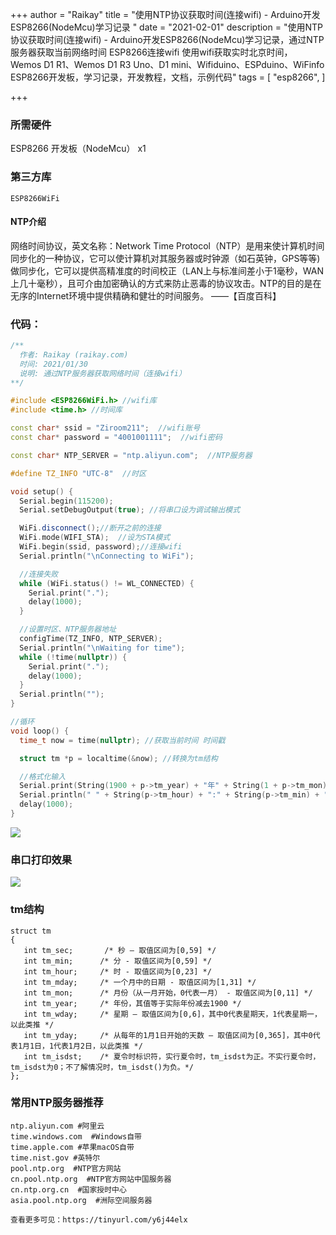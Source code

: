 +++
author = "Raikay"
title = "使用NTP协议获取时间(连接wifi) - Arduino开发ESP8266(NodeMcu)学习记录 "
date = "2021-02-01"
description = "使用NTP协议获取时间(连接wifi) - Arduino开发ESP8266(NodeMcu)学习记录，通过NTP服务器获取当前网络时间 ESP8266连接wifi 使用wifi获取实时北京时间， Wemos D1 R1、Wemos D1 R3 Uno、D1 mini、Wifiduino、ESPduino、WiFinfo ESP8266开发板，学习记录，开发教程，文档，示例代码"
tags = [
    "esp8266",
]

+++
### 所需硬件
ESP8266 开发板（NodeMcu） x1
### 第三方库
```
ESP8266WiFi
```
#### NTP介绍
网络时间协议，英文名称：Network Time Protocol（NTP）是用来使计算机时间同步化的一种协议，它可以使计算机对其服务器或时钟源（如石英钟，GPS等等)做同步化，它可以提供高精准度的时间校正（LAN上与标准间差小于1毫秒，WAN上几十毫秒），且可介由加密确认的方式来防止恶毒的协议攻击。NTP的目的是在无序的Internet环境中提供精确和健壮的时间服务。 ——【百度百科】

### 代码：
```c++
/**
  作者: Raikay (raikay.com)
  时间: 2021/01/30
  说明: 通过NTP服务器获取网络时间（连接wifi）
**/

#include <ESP8266WiFi.h> //wifi库
#include <time.h> //时间库

const char* ssid = "Ziroom211";  //wifi账号
const char* password = "4001001111";  //wifi密码

const char* NTP_SERVER = "ntp.aliyun.com";  //NTP服务器

#define TZ_INFO "UTC-8"  //时区

void setup() {
  Serial.begin(115200);
  Serial.setDebugOutput(true); //将串口设为调试输出模式

  WiFi.disconnect();//断开之前的连接
  WiFi.mode(WIFI_STA);  //设为STA模式
  WiFi.begin(ssid, password);//连接wifi
  Serial.println("\nConnecting to WiFi");

  //连接失败
  while (WiFi.status() != WL_CONNECTED) {
    Serial.print(".");
    delay(1000);
  }

  //设置时区、NTP服务器地址
  configTime(TZ_INFO, NTP_SERVER);
  Serial.println("\nWaiting for time");
  while (!time(nullptr)) {
    Serial.print(".");
    delay(1000);
  }
  Serial.println("");
}

//循环
void loop() {
  time_t now = time(nullptr); //获取当前时间 时间戳

  struct tm *p = localtime(&now); //转换为tm结构

  //格式化输入
  Serial.print(String(1900 + p->tm_year) + "年" + String(1 + p->tm_mon) + "月" + String(p->tm_mday) + "日");
  Serial.println(" " + String(p->tm_hour) + ":" + String(p->tm_min) + ":" + String(p->tm_sec));
  delay(1000);
}
```
![](https://raikay.coding.net/p/code/d/m1/git/raw/master/2021/01/30/20210130230613.png)


### 串口打印效果
![](https://raikay.coding.net/p/code/d/m1/git/raw/master/2021/01/30/20210130230644.png)

### tm结构

```
struct tm
{ 
   int tm_sec;       /* 秒 – 取值区间为[0,59] */
   int tm_min;      /* 分 - 取值区间为[0,59] */
   int tm_hour;     /* 时 - 取值区间为[0,23] */
   int tm_mday;     /* 一个月中的日期 - 取值区间为[1,31] */
   int tm_mon;      /* 月份（从一月开始，0代表一月） - 取值区间为[0,11] */
   int tm_year;     /* 年份，其值等于实际年份减去1900 */
   int tm_wday;     /* 星期 – 取值区间为[0,6]，其中0代表星期天，1代表星期一，以此类推 */
   int tm_yday;     /* 从每年的1月1日开始的天数 – 取值区间为[0,365]，其中0代表1月1日，1代表1月2日，以此类推 */
   int tm_isdst;    /* 夏令时标识符，实行夏令时，tm_isdst为正。不实行夏令时，tm_isdst为0；不了解情况时，tm_isdst()为负。*/
};
```

### 常用NTP服务器推荐

```
ntp.aliyun.com #阿里云
time.windows.com  #Windows自带
time.apple.com #苹果macOS自带
time.nist.gov #英特尔
pool.ntp.org  #NTP官方网站
cn.pool.ntp.org  #NTP官方网站中国服务器
cn.ntp.org.cn  #国家授时中心
asia.pool.ntp.org  #洲际空间服务器

查看更多可见：https://tinyurl.com/y6j44elx
```